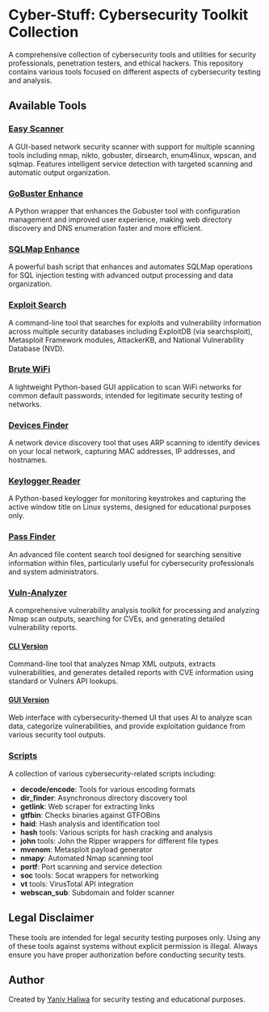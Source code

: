 # Cyber-Stuff: Cybersecurity Toolkit Collection

A comprehensive collection of cybersecurity tools and utilities for security professionals, penetration testers, and ethical hackers. This repository contains various tools focused on different aspects of cybersecurity testing and analysis.

## Available Tools

### [Easy Scanner](./easy_scanner/)

A GUI-based network security scanner with support for multiple scanning tools including nmap, nikto, gobuster, dirsearch, enum4linux, wpscan, and sqlmap. Features intelligent service detection with targeted scanning and automatic output organization.

### [GoBuster Enhance](./gobuster_enhance/)

A Python wrapper that enhances the Gobuster tool with configuration management and improved user experience, making web directory discovery and DNS enumeration faster and more efficient.

### [SQLMap Enhance](./sqlmap_enhance/)

A powerful bash script that enhances and automates SQLMap operations for SQL injection testing with advanced output processing and data organization.

### [Exploit Search](./exploit_search/)

A command-line tool that searches for exploits and vulnerability information across multiple security databases including ExploitDB (via searchsploit), Metasploit Framework modules, AttackerKB, and National Vulnerability Database (NVD).

### [Brute WiFi](./brute_wifi/)

A lightweight Python-based GUI application to scan WiFi networks for common default passwords, intended for legitimate security testing of networks.

### [Devices Finder](./devices_finder/)

A network device discovery tool that uses ARP scanning to identify devices on your local network, capturing MAC addresses, IP addresses, and hostnames.

### [Keylogger Reader](./keylogger_reader/)

A Python-based keylogger for monitoring keystrokes and capturing the active window title on Linux systems, designed for educational purposes only.

### [Pass Finder](./pass_finder/)

An advanced file content search tool designed for searching sensitive information within files, particularly useful for cybersecurity professionals and system administrators.

### [Vuln-Analyzer](./vuln-analyzer/)

A comprehensive vulnerability analysis toolkit for processing and analyzing Nmap scan outputs, searching for CVEs, and generating detailed vulnerability reports.

#### [CLI Version](./vuln-analyzer/vuln_analyzer-CLI/)

Command-line tool that analyzes Nmap XML outputs, extracts vulnerabilities, and generates detailed reports with CVE information using standard or Vulners API lookups.

#### [GUI Version](./vuln-analyzer/vuln_analyzer-GUI/)

Web interface with cybersecurity-themed UI that uses AI to analyze scan data, categorize vulnerabilities, and provide exploitation guidance from various security tool outputs.

### [Scripts](./scripts/)

A collection of various cybersecurity-related scripts including:

- **decode/encode**: Tools for various encoding formats
- **dir_finder**: Asynchronous directory discovery tool
- **getlink**: Web scraper for extracting links
- **gtfbin**: Checks binaries against GTFOBins
- **haid**: Hash analysis and identification tool
- **hash** tools: Various scripts for hash cracking and analysis
- **john** tools: John the Ripper wrappers for different file types
- **mvenom**: Metasploit payload generator
- **nmapy**: Automated Nmap scanning tool
- **portf**: Port scanning and service detection
- **soc** tools: Socat wrappers for networking
- **vt** tools: VirusTotal API integration
- **webscan_sub**: Subdomain and folder scanner

## Legal Disclaimer

These tools are intended for legal security testing purposes only. Using any of these tools against systems without explicit permission is illegal. Always ensure you have proper authorization before conducting security tests.

## Author

Created by [Yaniv Haliwa](https://github.com/YanivHaliwa) for security testing and educational purposes.